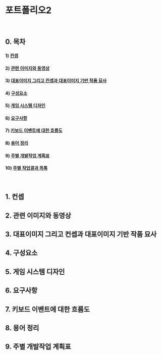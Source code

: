 # 포트폴리오2
&nbsp;
## 0. 목차
#### 1) [컨셉](#1)
#### 2) [관련 이미지와 동영상](#2)
#### 3) [대표이미지 그리고 컨셉과 대표이미지 기반 작품 묘사](#3)
#### 4) [구성요소](#4)
#### 5) [게임 시스템 디자인](#5)
#### 6) [요구사항](#6)
#### 7) [키보드 이벤트에 대한 흐름도](#7)
#### 8) [용어 정리](#8)
#### 9) [주별 개발작업 계획표](#9)
#### 10) [주별 작업결과 목록](Results/index.md)
&nbsp;
## 1. 컨셉<a name='1'></a>
## 2. 관련 이미지와 동영상<a name='2'></a>
## 3. 대표이미지 그리고 컨셉과 대표이미지 기반 작품 묘사<a name='3'></a>
## 4. 구성요소<a name='4'></a>
## 5. 게임 시스템 디자인<a name='5'></a>
## 6. 요구사항<a name='6'></a>
## 7. 키보드 이벤트에 대한 흐름도<a name='7'></a>
## 8. 용어 정리<a name='8'></a>
## 9. 주별 개발작업 계획표<a name='9'></a>
